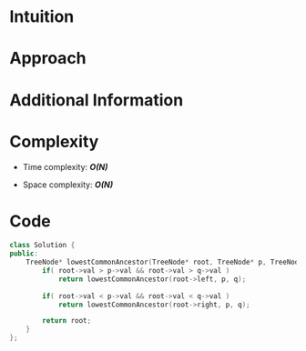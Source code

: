 # Intuition

# Approach

# Additional Information

# Complexity
- Time complexity: ***O(N)***
<!-- Add your time complexity here, e.g. $$O(n)$$ -->

- Space complexity: ***O(N)***
<!-- Add your space complexity here, e.g. $$O(n)$$ -->

# Code
```cpp
class Solution {
public:
    TreeNode* lowestCommonAncestor(TreeNode* root, TreeNode* p, TreeNode* q) {
        if( root->val > p->val && root->val > q->val )
            return lowestCommonAncestor(root->left, p, q);
        
        if( root->val < p->val && root->val < q->val )
            return lowestCommonAncestor(root->right, p, q);

        return root;
    }
};
```
